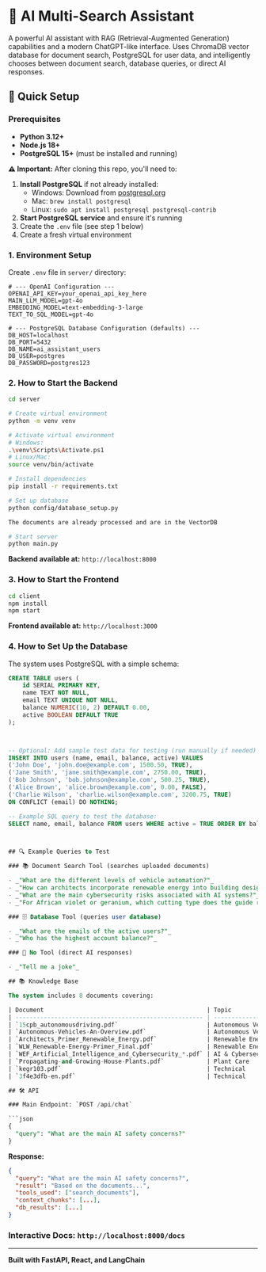 # 🤖 AI Multi-Search Assistant

A powerful AI assistant with RAG (Retrieval-Augmented Generation) capabilities and a modern ChatGPT-like interface. Uses ChromaDB vector database for document search, PostgreSQL for user data, and intelligently chooses between document search, database queries, or direct AI responses.

## 🚀 Quick Setup

### Prerequisites

- **Python 3.12+**
- **Node.js 18+**
- **PostgreSQL 15+** (must be installed and running)

**⚠️ Important:** After cloning this repo, you'll need to:

1. **Install PostgreSQL** if not already installed:
   - Windows: Download from [postgresql.org](https://www.postgresql.org/download/windows/)
   - Mac: `brew install postgresql`
   - Linux: `sudo apt install postgresql postgresql-contrib`
2. **Start PostgreSQL service** and ensure it's running
3. Create the `.env` file (see step 1 below)
4. Create a fresh virtual environment

### 1. Environment Setup

Create `.env` file in `server/` directory:

```env
# --- OpenAI Configuration ---
OPENAI_API_KEY=your_openai_api_key_here
MAIN_LLM_MODEL=gpt-4o
EMBEDDING_MODEL=text-embedding-3-large
TEXT_TO_SQL_MODEL=gpt-4o

# --- PostgreSQL Database Configuration (defaults) ---
DB_HOST=localhost
DB_PORT=5432
DB_NAME=ai_assistant_users
DB_USER=postgres
DB_PASSWORD=postgres123
```

### 2. How to Start the Backend

```bash
cd server

# Create virtual environment
python -m venv venv

# Activate virtual environment
# Windows:
.\venv\Scripts\Activate.ps1
# Linux/Mac:
source venv/bin/activate

# Install dependencies
pip install -r requirements.txt

# Set up database
python config/database_setup.py

The documents are already processed and are in the VectorDB

# Start server
python main.py
```

**Backend available at:** `http://localhost:8000`

### 3. How to Start the Frontend

```bash
cd client
npm install
npm start
```

**Frontend available at:** `http://localhost:3000`

### 4. How to Set Up the Database

The system uses PostgreSQL with a simple schema:

````sql
CREATE TABLE users (
    id SERIAL PRIMARY KEY,
    name TEXT NOT NULL,
    email TEXT UNIQUE NOT NULL,
    balance NUMERIC(10, 2) DEFAULT 0.00,
    active BOOLEAN DEFAULT TRUE
);



-- Optional: Add sample test data for testing (run manually if needed)
INSERT INTO users (name, email, balance, active) VALUES
('John Doe', 'john.doe@example.com', 1500.50, TRUE),
('Jane Smith', 'jane.smith@example.com', 2750.00, TRUE),
('Bob Johnson', 'bob.johnson@example.com', 500.25, TRUE),
('Alice Brown', 'alice.brown@example.com', 0.00, FALSE),
('Charlie Wilson', 'charlie.wilson@example.com', 3200.75, TRUE)
ON CONFLICT (email) DO NOTHING;

-- Example SQL query to test the database:
SELECT name, email, balance FROM users WHERE active = TRUE ORDER BY balance DESC;



## 🔍 Example Queries to Test

### 📚 Document Search Tool (searches uploaded documents)

- _"What are the different levels of vehicle automation?"_
- _"How can architects incorporate renewable energy into building design"_
- _"What are the main cybersecurity risks associated with AI systems?"_
- _"For African violet or geranium, which cutting type does the guide recommend and what after‑care steps ensure successful rooting?"_

### 🗄️ Database Tool (queries user database)

- _"What are the emails of the active users?"_
- _"Who has the highest account balance?"_

### 💬 No Tool (direct AI responses)

- _"Tell me a joke"_

## 📚 Knowledge Base

The system includes 8 documents covering:

| Document                                              | Topic               | Description                 |
| ----------------------------------------------------- | ------------------- | --------------------------- |
| `15cpb_autonomousdriving.pdf`                         | Autonomous Vehicles | Self-driving car technology |
| `Autonomous-Vehicles-An-Overview.pdf`                 | Autonomous Vehicles | Vehicle systems overview    |
| `Architects_Primer_Renewable_Energy.pdf`              | Renewable Energy    | Energy integration guide    |
| `WLW_Renewable-Energy-Primer_Final.pdf`               | Renewable Energy    | Energy systems              |
| `WEF_Artificial_Intelligence_and_Cybersecurity_*.pdf` | AI & Cybersecurity  | Security risks/rewards      |
| `Propagating-and-Growing-House-Plants.pdf`            | Plant Care          | Plant propagation guide     |
| `kegr103.pdf`                                         | Technical           | Engineering specs           |
| `3f4e3dfb-en.pdf`                                     | Technical           | Reference material          |

## 🛠️ API

### Main Endpoint: `POST /api/chat`

```json
{
  "query": "What are the main AI safety concerns?"
}
````

**Response:**

```json
{
  "query": "What are the main AI safety concerns?",
  "result": "Based on the documents...",
  "tools_used": ["search_documents"],
  "context_chunks": [...],
  "db_results": [...]
}
```

### Interactive Docs: `http://localhost:8000/docs`

---

**Built with FastAPI, React, and LangChain**
